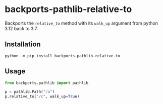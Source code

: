 # backports-pathlib-relative-to

Backports the `relative_to` method with its `walk_up`
argument from python 3.12 back to 3.7.

## Installation

```
python -m pip install backports-pathlib-relative-to
```

## Usage

```python
from backports.pathlib import pathlib

p = pathlib.Path("/a")
p.relative_to("/c", walk_up=True)
```
